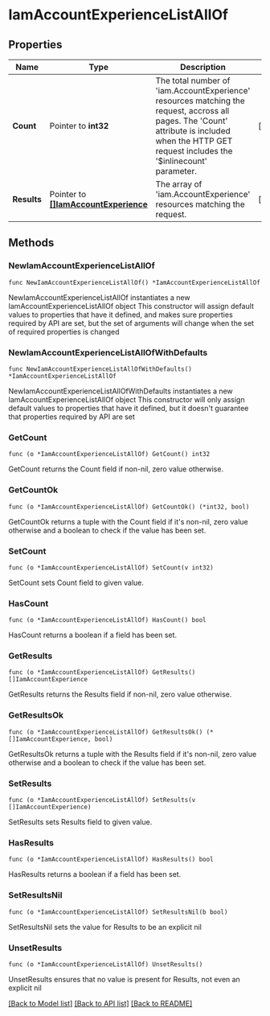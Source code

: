 # IamAccountExperienceListAllOf

## Properties

Name | Type | Description | Notes
------------ | ------------- | ------------- | -------------
**Count** | Pointer to **int32** | The total number of &#39;iam.AccountExperience&#39; resources matching the request, accross all pages. The &#39;Count&#39; attribute is included when the HTTP GET request includes the &#39;$inlinecount&#39; parameter. | [optional] 
**Results** | Pointer to [**[]IamAccountExperience**](IamAccountExperience.md) | The array of &#39;iam.AccountExperience&#39; resources matching the request. | [optional] 

## Methods

### NewIamAccountExperienceListAllOf

`func NewIamAccountExperienceListAllOf() *IamAccountExperienceListAllOf`

NewIamAccountExperienceListAllOf instantiates a new IamAccountExperienceListAllOf object
This constructor will assign default values to properties that have it defined,
and makes sure properties required by API are set, but the set of arguments
will change when the set of required properties is changed

### NewIamAccountExperienceListAllOfWithDefaults

`func NewIamAccountExperienceListAllOfWithDefaults() *IamAccountExperienceListAllOf`

NewIamAccountExperienceListAllOfWithDefaults instantiates a new IamAccountExperienceListAllOf object
This constructor will only assign default values to properties that have it defined,
but it doesn't guarantee that properties required by API are set

### GetCount

`func (o *IamAccountExperienceListAllOf) GetCount() int32`

GetCount returns the Count field if non-nil, zero value otherwise.

### GetCountOk

`func (o *IamAccountExperienceListAllOf) GetCountOk() (*int32, bool)`

GetCountOk returns a tuple with the Count field if it's non-nil, zero value otherwise
and a boolean to check if the value has been set.

### SetCount

`func (o *IamAccountExperienceListAllOf) SetCount(v int32)`

SetCount sets Count field to given value.

### HasCount

`func (o *IamAccountExperienceListAllOf) HasCount() bool`

HasCount returns a boolean if a field has been set.

### GetResults

`func (o *IamAccountExperienceListAllOf) GetResults() []IamAccountExperience`

GetResults returns the Results field if non-nil, zero value otherwise.

### GetResultsOk

`func (o *IamAccountExperienceListAllOf) GetResultsOk() (*[]IamAccountExperience, bool)`

GetResultsOk returns a tuple with the Results field if it's non-nil, zero value otherwise
and a boolean to check if the value has been set.

### SetResults

`func (o *IamAccountExperienceListAllOf) SetResults(v []IamAccountExperience)`

SetResults sets Results field to given value.

### HasResults

`func (o *IamAccountExperienceListAllOf) HasResults() bool`

HasResults returns a boolean if a field has been set.

### SetResultsNil

`func (o *IamAccountExperienceListAllOf) SetResultsNil(b bool)`

 SetResultsNil sets the value for Results to be an explicit nil

### UnsetResults
`func (o *IamAccountExperienceListAllOf) UnsetResults()`

UnsetResults ensures that no value is present for Results, not even an explicit nil

[[Back to Model list]](../README.md#documentation-for-models) [[Back to API list]](../README.md#documentation-for-api-endpoints) [[Back to README]](../README.md)


